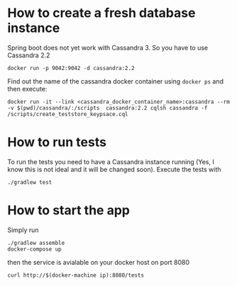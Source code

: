 # How to create a fresh database instance
Spring boot does not yet work with Cassandra 3. So you have to use Cassandra 2.2


```
docker run -p 9042:9042 -d cassandra:2.2
```

Find out the name of the cassandra docker container using `docker ps` and then execute:

```
docker run -it --link <cassandra_docker_container_name>:cassandra --rm -v $(pwd)/cassandra/:/scripts  cassandra:2.2 cqlsh cassandra -f /scripts/create_teststore_keypsace.cql
```

# How to run tests
To run the tests you need to have a Cassandra instance running (Yes, I know this is not ideal and it will be changed soon).
Execute the tests with

```
./gradlew test
````

# How to start the app
Simply run
```
./gradlew assemble
docker-compose up
```
then the service is avialable on your docker host on port 8080

```
curl http://$(docker-machine ip):8080/tests
```
